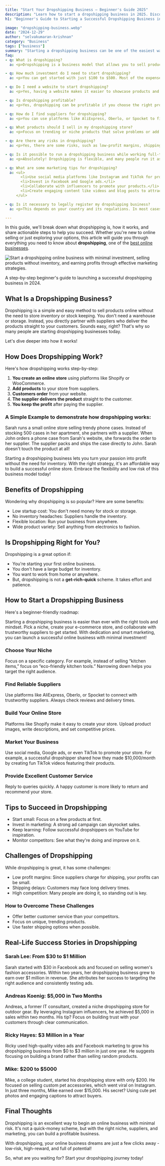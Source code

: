 ```yaml
---
title: "Start Your Dropshipping Business – Beginner's Guide 2025"
description: "Learn how to start a dropshipping business in 2025. Discover step-by-step strategies, tips, and tools to launch, manage, and grow your online store successfully."
h1: "Beginner's Guide to Starting a Successful Dropshipping Business in 2025"

image: "dropshipping-business.webp"
date: "2024-12-29"
author: "selvakumaran-krishnan"
category: "Business"
tags: ["business"]
summary: "Starting a dropshipping business can be one of the easiest ways to enter the world of e-commerce. It's low-cost, beginner-friendly, and doesn't require inventory management."
faq:
- q: What is dropshipping?
  a: <p>Dropshipping is a business model that allows you to sell products online without the need to keep any inventory. Instead, when a customer places an order, you forward it to a supplier who ships the product directly to the customer.</p>

- q: How much investment do I need to start dropshipping?
  a: <p>You can get started with just $100 to $500. Most of the expenses go toward setting up your online store and running ads to attract customers.</p>

- q: Do I need a website to start dropshipping?
  a: <p>Yes, having a website makes it easier to showcase products and take orders. Platforms such as Shopify, WooCommerce, and BigCommerce are commonly used to build dropshipping websites.</p>

- q: Is dropshipping profitable?
  a: <p>Yes, dropshipping can be profitable if you choose the right products, market effectively, and provide excellent customer service. Many successful dropshippers earn thousands of dollars monthly.</p>

- q: How do I find suppliers for dropshipping?
  a: <p>You can use platforms like AliExpress, Oberlo, or Spocket to find reliable suppliers. Always check reviews, ratings, and delivery times before partnering with a supplier.</p>

- q: What products should I sell in my dropshipping store?
  a: <p>Focus on trending or niche products that solve problems or add value. For example, eco-friendly kitchen tools or pet accessories are popular niches.</p>

- q: Are there any risks in dropshipping?
  a: <p>Yes, there are some risks, such as low-profit margins, shipping delays, and dealing with unreliable suppliers. However, with proper planning and research, these challenges can be managed.</p>

- q: Is it possible to run a dropshipping business while working full-time?
  a: <p>Absolutely! Dropshipping is flexible, and many people run it as a side hustle while working a full-time job. Automating tasks like order processing can save you time.</p>

- q: What are some marketing tips for dropshipping?
  a: <ul>
       <li>Use social media platforms like Instagram and TikTok for promotions.</li>
       <li>Invest in Facebook and Google ads.</li>
       <li>Collaborate with influencers to promote your products.</li>
       <li>Create engaging content like videos and blog posts to attract customers.</li>
     </ul>

- q: Is it necessary to legally register my dropshipping business?
  a: <p>This depends on your country and its regulations. In most cases, you'll need to register your business if you're making consistent sales and earning profits. Consult a legal expert for guidance.</p>

---
```


In this guide, we'll break down what dropshipping is, how it works, and share actionable steps to help you succeed. Whether you're new to online selling or just exploring your options, this article will guide you through everything you need to know about **dropshipping**, one of the [best online businesses](/best-online-business-ideas).

![Start a dropshipping online business with minimal investment, selling products without inventory, and earning profits through effective marketing strategies.](/assets/images/blog/dropshipping-business.webp "Start Your Own Dropshipping Online Business Today: A Beginner's Guide")

A step-by-step beginner's guide to launching a successful dropshipping business in 2024.

What Is a Dropshipping Business?
--------------------------------

Dropshipping is a simple and easy method to sell products online without the need to store inventory or stock keeping. You don't need a warehouse or storage. Instead, you directly partner with suppliers who deliver the products straight to your customers. Sounds easy, right? That's why so many people are starting dropshipping businesses today.

Let's dive deeper into how it works!

How Does Dropshipping Work?
---------------------------

Here's how dropshipping works step-by-step:

1.  **You create an online store** using platforms like Shopify or WooCommerce.
2.  **Add products** to your store from suppliers.
3.  **Customers order** from your website.
4.  **The supplier delivers the product** straight to the customer.
5.  **You keep the profit** after paying the supplier.

### A Simple Example to demonstrate how dropshipping works:

Sarah runs a small online store selling trendy phone cases. Instead of stocking 500 cases in her apartment, she partners with a supplier. When John orders a phone case from Sarah's website, she forwards the order to her supplier. The supplier packs and ships the case directly to John. Sarah doesn't touch the product at all!

Starting a dropshipping business lets you turn your passion into profit without the need for inventory. With the right strategy, it's an affordable way to build a successful online store. Embrace the flexibility and low risk of this business model today!

Benefits of Dropshipping
------------------------

Wondering why dropshipping is so popular? Here are some benefits:

*   Low startup cost: You don't need money for stock or storage.
*   No inventory headaches: Suppliers handle the inventory.
*   Flexible location: Run your business from anywhere.
*   Wide product variety: Sell anything from electronics to fashion.

Is Dropshipping Right for You?
------------------------------

Dropshipping is a great option if:

*   You're starting your first online business.
*   You don't have a large budget for inventory.
*   You want to work from home or anywhere.
*   But, dropshipping is not a **get-rich-quick** scheme. It takes effort and patience.

How to Start a Dropshipping Business
------------------------------------

Here's a beginner-friendly roadmap:

Starting a dropshipping business is easier than ever with the right tools and mindset. Pick a niche, create your e-commerce store, and collaborate with trustworthy suppliers to get started. With dedication and smart marketing, you can launch a successful online business with minimal investment!

### Choose Your Niche

Focus on a specific category. For example, instead of selling “kitchen items,” focus on “eco-friendly kitchen tools.” Narrowing down helps you target the right audience.

### Find Reliable Suppliers

Use platforms like AliExpress, Oberlo, or Spocket to connect with trustworthy suppliers. Always check reviews and delivery times.

### Build Your Online Store

Platforms like Shopify make it easy to create your store. Upload product images, write descriptions, and set competitive prices.

### Market Your Business

Use social media, Google ads, or even TikTok to promote your store. For example, a successful dropshipper shared how they made $10,000/month by creating fun TikTok videos featuring their products.

### Provide Excellent Customer Service

Reply to queries quickly. A happy customer is more likely to return and recommend your store.

Tips to Succeed in Dropshipping
-------------------------------

*   Start small: Focus on a few products at first.
*   Invest in marketing: A strong ad campaign can skyrocket sales.
*   Keep learning: Follow successful dropshippers on YouTube for inspiration.
*   Monitor competitors: See what they're doing and improve on it.

Challenges of Dropshipping
--------------------------

While dropshipping is great, it has some challenges:

*   Low profit margins: Since suppliers charge for shipping, your profits can be small.
*   Shipping delays: Customers may face long delivery times.
*   High competition: Many people are doing it, so standing out is key.

### How to Overcome These Challenges

*   Offer better customer service than your competitors.
*   Focus on unique, trending products.
*   Use faster shipping options when possible.

Real-Life Success Stories in Dropshipping
-----------------------------------------

### Sarah Lee: From $30 to $1 Million

Sarah started with $30 in Facebook ads and focused on selling women's fashion accessories. Within two years, her dropshipping business grew to earn over $1 million in revenue. She attributes her success to targeting the right audience and consistently testing ads.

### Andreas Koenig: $5,000 in Two Months

Andreas, a former IT consultant, created a niche dropshipping store for outdoor gear. By leveraging Instagram influencers, he achieved $5,000 in sales within two months. His tip? Focus on building trust with your customers through clear communication.

### Ricky Hayes: $3 Million in a Year

Ricky used high-quality video ads and Facebook marketing to grow his dropshipping business from $0 to $3 million in just one year. He suggests focusing on building a brand rather than selling random products.

### Mike: $200 to $5000

Mike, a college student, started his dropshipping store with only $200. He focused on selling custom pet accessories, which went viral on Instagram. In just three months, Mike earned over $15,000. His secret? Using cute pet photos and engaging captions to attract buyers.



Final Thoughts
--------------

Dropshipping is an excellent way to begin an online business with minimal risk. It's not a quick-money scheme, but with the right niche, suppliers, and marketing, you can build a profitable business.

With dropshipping, your online business dreams are just a few clicks away - low-risk, high-reward, and full of potential!

So, what are you waiting for? Start your dropshipping journey today!